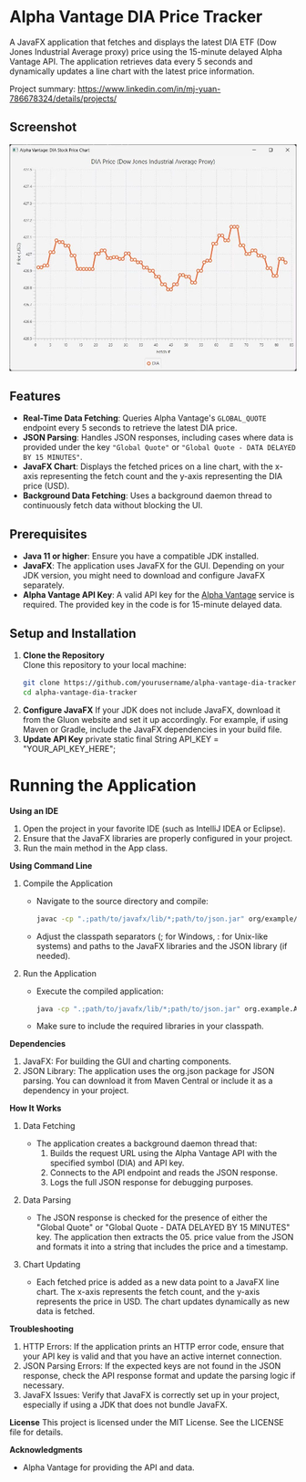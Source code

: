 # Alpha Vantage DIA Price Tracker

A JavaFX application that fetches and displays the latest DIA ETF (Dow Jones Industrial Average proxy) price using the 15-minute delayed Alpha Vantage API. The application retrieves data every 5 seconds and dynamically updates a line chart with the latest price information. 

Project summary: https://www.linkedin.com/in/mj-yuan-786678324/details/projects/

## Screenshot
![Application Screenshot](screenshot.JPG)

## Features

- **Real-Time Data Fetching**: Queries Alpha Vantage's `GLOBAL_QUOTE` endpoint every 5 seconds to retrieve the latest DIA price.
- **JSON Parsing**: Handles JSON responses, including cases where data is provided under the key `"Global Quote"` or `"Global Quote - DATA DELAYED BY 15 MINUTES"`.
- **JavaFX Chart**: Displays the fetched prices on a line chart, with the x-axis representing the fetch count and the y-axis representing the DIA price (USD).
- **Background Data Fetching**: Uses a background daemon thread to continuously fetch data without blocking the UI.

## Prerequisites

- **Java 11 or higher**: Ensure you have a compatible JDK installed.
- **JavaFX**: The application uses JavaFX for the GUI. Depending on your JDK version, you might need to download and configure JavaFX separately.
- **Alpha Vantage API Key**: A valid API key for the [Alpha Vantage](https://www.alphavantage.co) service is required. The provided key in the code is for 15-minute delayed data.

## Setup and Installation

1. **Clone the Repository**  
   Clone this repository to your local machine:
   ```bash
   git clone https://github.com/yourusername/alpha-vantage-dia-tracker.git
   cd alpha-vantage-dia-tracker
2. **Configure JavaFX**
   If your JDK does not include JavaFX, download it from the Gluon website and set it up accordingly. For example, if using Maven or Gradle, include the JavaFX dependencies in your build file.
3. **Update API Key**
   private static final String API_KEY = "YOUR_API_KEY_HERE";

# Running the Application
**Using an IDE**
1. Open the project in your favorite IDE (such as IntelliJ IDEA or Eclipse).
2. Ensure that the JavaFX libraries are properly configured in your project.
3. Run the main method in the App class.

**Using Command Line**
1. Compile the Application
   - Navigate to the source directory and compile: 
     ```bash
     javac -cp ".;path/to/javafx/lib/*;path/to/json.jar" org/example/App.java
   - Adjust the classpath separators (; for Windows, : for Unix-like systems) and paths to the JavaFX libraries and the JSON library (if needed).

2. Run the Application
   - Execute the compiled application:
     ```bash
     java -cp ".;path/to/javafx/lib/*;path/to/json.jar" org.example.App
   - Make sure to include the required libraries in your classpath.

**Dependencies**
1. JavaFX: For building the GUI and charting components.
2. JSON Library: The application uses the org.json package for JSON parsing. You can download it from Maven Central or include it as a dependency in your project.

**How It Works**
1. Data Fetching
   - The application creates a background daemon thread that:
     1. Builds the request URL using the Alpha Vantage API with the specified symbol (DIA) and API key.
     2. Connects to the API endpoint and reads the JSON response.
     3. Logs the full JSON response for debugging purposes.

2. Data Parsing
   - The JSON response is checked for the presence of either the "Global Quote" or "Global Quote - DATA DELAYED BY 15 MINUTES" key. The application then extracts the 05. price value from the JSON and formats it into a string that includes the price and a timestamp.

3. Chart Updating
   - Each fetched price is added as a new data point to a JavaFX line chart. The x-axis represents the fetch count, and the y-axis represents the price in USD. The chart updates dynamically as new data is fetched.

**Troubleshooting**
1. HTTP Errors: If the application prints an HTTP error code, ensure that your API key is valid and that you have an active internet connection.
2. JSON Parsing Errors: If the expected keys are not found in the JSON response, check the API response format and update the parsing logic if necessary.
3. JavaFX Issues: Verify that JavaFX is correctly set up in your project, especially if using a JDK that does not bundle JavaFX.

**License**
This project is licensed under the MIT License. See the LICENSE file for details.

**Acknowledgments**
- Alpha Vantage for providing the API and data.



